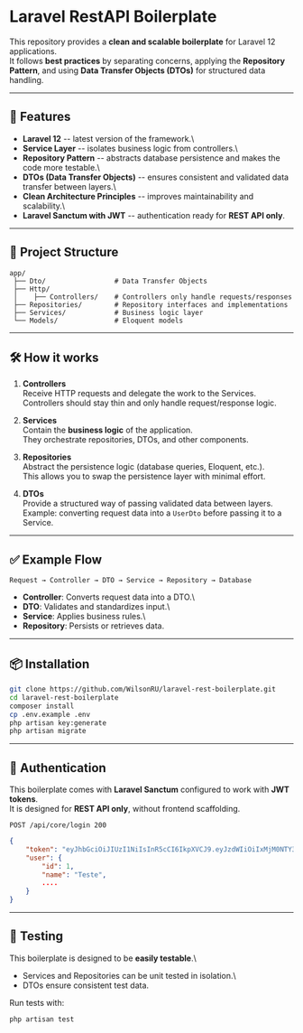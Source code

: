 # Laravel RestAPI Boilerplate

This repository provides a **clean and scalable boilerplate** for
Laravel 12 applications.\
It follows **best practices** by separating concerns, applying the
**Repository Pattern**, and using **Data Transfer Objects (DTOs)** for
structured data handling.

------------------------------------------------------------------------

## 🚀 Features

-   **Laravel 12** -- latest version of the framework.\
-   **Service Layer** -- isolates business logic from controllers.\
-   **Repository Pattern** -- abstracts database persistence and makes
    the code more testable.\
-   **DTOs (Data Transfer Objects)** -- ensures consistent and validated
    data transfer between layers.\
-   **Clean Architecture Principles** -- improves maintainability and
    scalability.\
-   **Laravel Sanctum with JWT** -- authentication ready for **REST API
    only**.

------------------------------------------------------------------------

## 📂 Project Structure

    app/
     ├── Dto/                 # Data Transfer Objects
     ├── Http/
     │    ├── Controllers/    # Controllers only handle requests/responses
     ├── Repositories/        # Repository interfaces and implementations
     ├── Services/            # Business logic layer
     └── Models/              # Eloquent models

------------------------------------------------------------------------

## 🛠 How it works

1.  **Controllers**\
    Receive HTTP requests and delegate the work to the Services.\
    Controllers should stay thin and only handle request/response logic.

2.  **Services**\
    Contain the **business logic** of the application.\
    They orchestrate repositories, DTOs, and other components.

3.  **Repositories**\
    Abstract the persistence logic (database queries, Eloquent, etc.).\
    This allows you to swap the persistence layer with minimal effort.

4.  **DTOs**\
    Provide a structured way of passing validated data between layers.\
    Example: converting request data into a `UserDto` before passing it
    to a Service.

------------------------------------------------------------------------

## ✅ Example Flow

    Request → Controller → DTO → Service → Repository → Database

-   **Controller**: Converts request data into a DTO.\
-   **DTO**: Validates and standardizes input.\
-   **Service**: Applies business rules.\
-   **Repository**: Persists or retrieves data.

------------------------------------------------------------------------

## 📦 Installation

``` bash
git clone https://github.com/WilsonRU/laravel-rest-boilerplate.git
cd laravel-rest-boilerplate
composer install
cp .env.example .env
php artisan key:generate
php artisan migrate
```

------------------------------------------------------------------------

## 🔑 Authentication

This boilerplate comes with **Laravel Sanctum** configured to work with
**JWT tokens**.\
It is designed for **REST API only**, without frontend scaffolding.


    POST /api/core/login 200


``` json
{
    "token": "eyJhbGciOiJIUzI1NiIsInR5cCI6IkpXVCJ9.eyJzdWIiOiIxMjM0NTY3ODkwIiwibmFtZSI6IkpvaG4gRG9lIiwiYWRtaW4iOnRydWUsImlhdCI6MTUxNjIzOTAyMn0.KMUFsIDTnFmyG3nMiGM6H9FNFUROf3wh7SmqJp-QV30",
    "user": {
        "id": 1,
        "name": "Teste",
        ....
    }
}
```
------------------------------------------------------------------------

## 🧪 Testing

This boilerplate is designed to be **easily testable**.\
- Services and Repositories can be unit tested in isolation.\
- DTOs ensure consistent test data.

Run tests with:

``` bash
php artisan test
```

